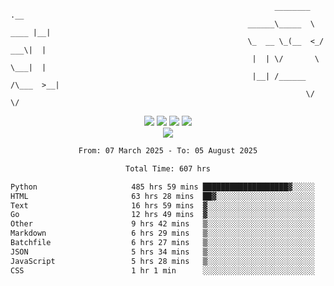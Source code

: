 ```
                                                           ________        .__ 
                                                     ______\_____  \  ____ |__|
                                                     \_  __ \_(__  <_/ ___\|  |
                                                      |  | \/       \  \___|  |
                                                      |__| /______  /\___  >__|
                                                                  \/     \/    
```

<div align="center">
  <img src="https://komarev.com/ghpvc/?username=r3ci&label=Profile%20views&color=000000&style=for-the-badge"/>
  <img src="https://img.shields.io/github/followers/R3CI?color=black&style=for-the-badge&logo=github&label=Follows"/>
  <img src="https://img.shields.io/github/stars/R3CI?color=black&style=for-the-badge&logo=github&label=Stars"/>
 
  <img src="https://github-widgetbox.vercel.app/api/profile?username=R3CI&data=followers,repositories,stars,commits&theme=rgb">
  <br>

  <img src="https://github-widgetbox.vercel.app/api/skills?languages=python,go,json&theme=rgb&includeNames=true">
  <br>
  
</p>

<!--START_SECTION:waka-->

```txt
From: 07 March 2025 - To: 05 August 2025

Total Time: 607 hrs

Python                     485 hrs 59 mins ███████████████████▓░░░░░   78.80 %
HTML                       63 hrs 28 mins  ██▓░░░░░░░░░░░░░░░░░░░░░░   10.29 %
Text                       16 hrs 59 mins  ▓░░░░░░░░░░░░░░░░░░░░░░░░   02.75 %
Go                         12 hrs 49 mins  ▓░░░░░░░░░░░░░░░░░░░░░░░░   02.08 %
Other                      9 hrs 42 mins   ▒░░░░░░░░░░░░░░░░░░░░░░░░   01.57 %
Markdown                   6 hrs 29 mins   ▒░░░░░░░░░░░░░░░░░░░░░░░░   01.05 %
Batchfile                  6 hrs 27 mins   ▒░░░░░░░░░░░░░░░░░░░░░░░░   01.05 %
JSON                       5 hrs 34 mins   ▒░░░░░░░░░░░░░░░░░░░░░░░░   00.90 %
JavaScript                 5 hrs 28 mins   ▒░░░░░░░░░░░░░░░░░░░░░░░░   00.89 %
CSS                        1 hr 1 min      ░░░░░░░░░░░░░░░░░░░░░░░░░   00.17 %
```

<!--END_SECTION:waka-->
